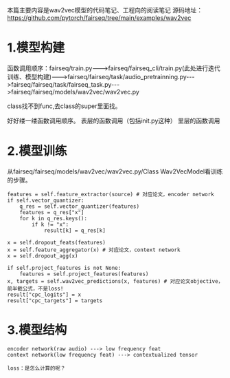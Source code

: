 本篇主要内容是wav2vec模型的代码笔记、工程向的阅读笔记
源码地址：https://github.com/pytorch/fairseq/tree/main/examples/wav2vec

# 1.模型构建
函数调用顺序：fairseq/train.py--->fairseq/fairseq_cli/train.py(此处进行迭代训练、模型构建)--->fairseq/fairseq/task/audio_pretrainning.py--->fairseq/fairseq/task/fairseq_task.py--->fairseq/fairseq/models/wav2vec/wav2vec.py

class找不到func,去class的super里面找。

好好缕一缕函数调用顺序。
表层的函数调用（包括init.py这种）
里层的函数调用

# 2.模型训练
从fairseq/fairseq/models/wav2vec/wav2vec.py/Class Wav2VecModel看训练的步骤。
```
features = self.feature_extractor(source) # 对应论文，encoder network
if self.vector_quantizer:
    q_res = self.vector_quantizer(features)
    features = q_res["x"]
    for k in q_res.keys():
        if k != "x":
            result[k] = q_res[k]

x = self.dropout_feats(features)
x = self.feature_aggregator(x) # 对应论文，context network
x = self.dropout_agg(x)

if self.project_features is not None:
    features = self.project_features(features)
x, targets = self.wav2vec_predictions(x, features) # 对应论文objective，前半截公式，不是loss!
result["cpc_logits"] = x
result["cpc_targets"] = targets
```
# 3.模型结构

```
encoder network(raw audio) ---> low frequency feat
context network(low frequency feat) ---> contextualized tensor

loss：是怎么计算的呢？
```



